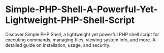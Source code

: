 # Simple-PHP-Shell-A-Powerful-Yet-Lightweight-PHP-Shell-Script
Discover Simple PHP Shell, a lightweight yet powerful PHP shell script for executing commands, managing files, viewing system info, and more. A detailed guide on installation, usage, and security.
